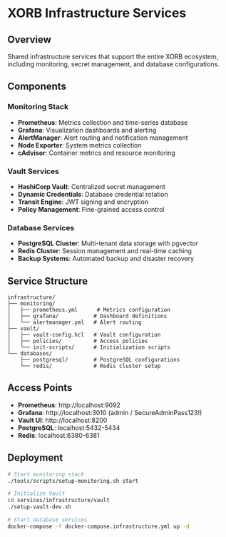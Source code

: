 # XORB Infrastructure Services

##  Overview
Shared infrastructure services that support the entire XORB ecosystem, including monitoring, secret management, and database configurations.

##  Components

###  Monitoring Stack
- **Prometheus**: Metrics collection and time-series database
- **Grafana**: Visualization dashboards and alerting
- **AlertManager**: Alert routing and notification management
- **Node Exporter**: System metrics collection
- **cAdvisor**: Container metrics and resource monitoring

###  Vault Services
- **HashiCorp Vault**: Centralized secret management
- **Dynamic Credentials**: Database credential rotation
- **Transit Engine**: JWT signing and encryption
- **Policy Management**: Fine-grained access control

###  Database Services
- **PostgreSQL Cluster**: Multi-tenant data storage with pgvector
- **Redis Cluster**: Session management and real-time caching
- **Backup Systems**: Automated backup and disaster recovery

##  Service Structure
```
infrastructure/
├── monitoring/
│   ├── prometheus.yml      # Metrics configuration
│   ├── grafana/           # Dashboard definitions
│   └── alertmanager.yml   # Alert routing
├── vault/
│   ├── vault-config.hcl   # Vault configuration
│   ├── policies/          # Access policies
│   └── init-scripts/      # Initialization scripts
└── databases/
    ├── postgresql/        # PostgreSQL configurations
    └── redis/             # Redis cluster setup
```

##  Access Points
- **Prometheus**: http://localhost:9092
- **Grafana**: http://localhost:3010 (admin / SecureAdminPass123!)
- **Vault UI**: http://localhost:8200
- **PostgreSQL**: localhost:5432-5434
- **Redis**: localhost:6380-6381

##  Deployment
```bash
# Start monitoring stack
./tools/scripts/setup-monitoring.sh start

# Initialize Vault
cd services/infrastructure/vault
./setup-vault-dev.sh

# Start database services
docker-compose -f docker-compose.infrastructure.yml up -d
```